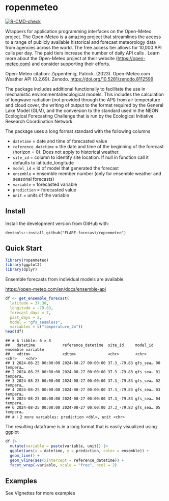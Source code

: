 ropenmeteo
================

<!-- badges: start -->

[![R-CMD-check](https://github.com/FLARE-forecast/RopenMeteo/actions/workflows/R-CMD-check.yaml/badge.svg)](https://github.com/FLARE-forecast/RopenMeteo/actions/workflows/R-CMD-check.yaml)
<!-- badges: end -->

Wrappers for application programming interfaces on the Open-Meteo
project. The Open-Meteo is a amazing project that streamlines the access
to a range of publicly available historical and forecast meteorology
data from agencies across the world. The free access tier allows for
10,000 API calls per day. The paid tiers increase the number of daily
API calls . Learn more about the Open-Meteo project at their website
(<https://open-meteo.com>) and consider supporting their efforts.

Open-Meteo citation: Zippenfenig, Patrick. (2023). Open-Meteo.com
Weather API (0.2.69). Zenodo. <https://doi.org/10.5281/zenodo.8112599>

The package includes additional functionally to facilitate the use in
mechanistic environmental/ecological models. This includes the
calculation of longwave radiation (not provided through the API) from
air temperature and cloud cover, the writing of output to the format
required by the General Lake Model (GLM), and the conversion to the
standard used in the NEON Ecological Forecasting Challenge that is run
by the Ecological Initiative Research Coordination Network.

The package uses a long format standard with the following columns

- `datetime` = date and time of forecasted value
- `reference_datetime` = the date and time of the beginning of the
  forecast (horizon = 0). Does not apply to historical weather.
- `site_id` = column to identify site location. If null in function call
  it defaults to latitude_longitude
- `model_id` = id of model that generated the forecast
- `ensemble` = ensemble member number (only for ensemble weather and
  seasonal forecasts)
- `variable` = forecasted variable
- `prediction` = forecasted value
- `unit` = units of the variable

## Install

Install the development version from GitHub with:

    devtools::install_github("FLARE-forecast/ropenmeteo")

## Quick Start

``` r
library(ropenmeteo)
library(ggplot2)
library(dplyr)
```

Ensemble forecasts from individual models are available.

<https://open-meteo.com/en/docs/ensemble-api>

``` r
df <- get_ensemble_forecast(
  latitude = 37.30,
  longitude = -79.83,
  forecast_days = 7,
  past_days = 2,
  model = "gfs_seamless",
  variables = c("temperature_2m"))
head(df)
```

    ## # A tibble: 6 × 8
    ##   datetime            reference_datetime  site_id     model_id ensemble variable
    ##   <dttm>              <dttm>              <chr>       <chr>    <chr>    <chr>   
    ## 1 2024-08-25 00:00:00 2024-08-27 00:00:00 37.3_-79.83 gfs_sea… 00       tempera…
    ## 2 2024-08-25 00:00:00 2024-08-27 00:00:00 37.3_-79.83 gfs_sea… 01       tempera…
    ## 3 2024-08-25 00:00:00 2024-08-27 00:00:00 37.3_-79.83 gfs_sea… 02       tempera…
    ## 4 2024-08-25 00:00:00 2024-08-27 00:00:00 37.3_-79.83 gfs_sea… 03       tempera…
    ## 5 2024-08-25 00:00:00 2024-08-27 00:00:00 37.3_-79.83 gfs_sea… 04       tempera…
    ## 6 2024-08-25 00:00:00 2024-08-27 00:00:00 37.3_-79.83 gfs_sea… 05       tempera…
    ## # ℹ 2 more variables: prediction <dbl>, unit <chr>

The resulting dataframe is in a long format that is easily visualized
using ggplot

``` r
df |> 
  mutate(variable = paste(variable, unit)) |> 
  ggplot(aes(x = datetime, y = prediction, color = ensemble)) + 
  geom_line() + 
  geom_vline(aes(xintercept = reference_datetime)) + 
  facet_wrap(~variable, scale = "free", ncol = 2)
```

## Examples

See Vignettes for more examples
